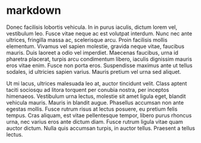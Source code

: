 # markdown
Donec facilisis lobortis vehicula. In in purus iaculis, dictum lorem vel, vestibulum leo. Fusce vitae neque ac est volutpat interdum. Nunc nec ante ultrices, fringilla massa ac, scelerisque arcu. Proin facilisis mollis elementum. Vivamus vel sapien molestie, gravida neque vitae, faucibus mauris. Duis laoreet a odio vel imperdiet. Maecenas faucibus, urna id pharetra placerat, turpis arcu condimentum libero, iaculis dignissim mauris eros vitae enim. Fusce non porta eros. Suspendisse maximus ante ut tellus sodales, id ultricies sapien varius. Mauris pretium vel urna sed aliquet.

Ut mi lacus, ultrices malesuada leo at, auctor tincidunt velit. Class aptent taciti sociosqu ad litora torquent per conubia nostra, per inceptos himenaeos. Vestibulum urna lectus, molestie sit amet ligula eget, blandit vehicula mauris. Mauris in blandit augue. Phasellus accumsan non ante egestas mollis. Fusce rutrum risus at lectus posuere, eu pretium felis tempus. Cras aliquam, est vitae pellentesque tempor, libero purus rhoncus urna, nec varius eros ante dictum diam. Fusce rutrum ligula vitae quam auctor dictum. Nulla quis accumsan turpis, in auctor tellus. Praesent a tellus lectus.